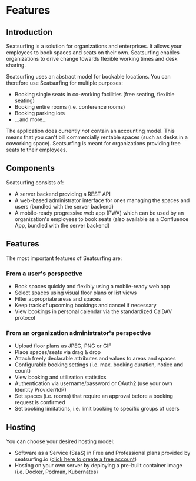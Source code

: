 # Features

## Introduction

Seatsurfing is a solution for organizations and enterprises. It allows your employees to book spaces and seats on their own. Seatsurfing enables organizations to drive change towards flexible working times and desk sharing.

Seatsurfing uses an abstract model for bookable locations. You can therefore use Seatsurfing for multiple purposes:

- Booking single seats in co-working facilities (free seating, flexible seating)
- Booking entire rooms (i.e. conference rooms)
- Booking parking lots
- ...and more...

The application does currently _not_ contain an accounting model. This means that you can't bill commercially rentable spaces (such as desks in a coworking space). Seatsurfing is meant for organizations providing free seats to their employees.

## Components

Seatsurfing consists of:

- A server backend providing a REST API
- A web-based administrator interface for ones managing the spaces and users (bundled with the server backend)
- A mobile-ready progressive web app (PWA) which can be used by an organization's employees to book seats (also available as a Confluence App, bundled with the server backend)

## Features

The most important features of Seatsurfing are:

### From a user's perspective

- Book spaces quickly and flexibly using a mobile-ready web app
- Select spaces using visual floor plans or list views
- Filter appropriate areas and spaces
- Keep track of upcoming bookings and cancel if necessary
- View bookings in personal calendar via the standardized CalDAV protocol

### From an organization administrator's perspective

- Upload floor plans as JPEG, PNG or GIF
- Place spaces/seats via drag & drop
- Attach freely declarable attributes and values to areas and spaces
- Configurable booking settings (i.e. max. booking duration, notice and count)
- View booking and utilization statistics
- Authentication via username/password or OAuth2 (use your own Identity Provider/IdP)
- Set spaces (i.e. rooms) that require an approval before a booking request is confirmed
- Set booking limitations, i.e. limit booking to specific groups of users

## Hosting

You can choose your desired hosting model:

- Software as a Service (SaaS) in Free and Professional plans provided by seatsurfing.io ([click here to create a free account](/sign-up))
- Hosting on your own server by deploying a pre-built container image (i.e. Docker, Podman, Kubernates)
